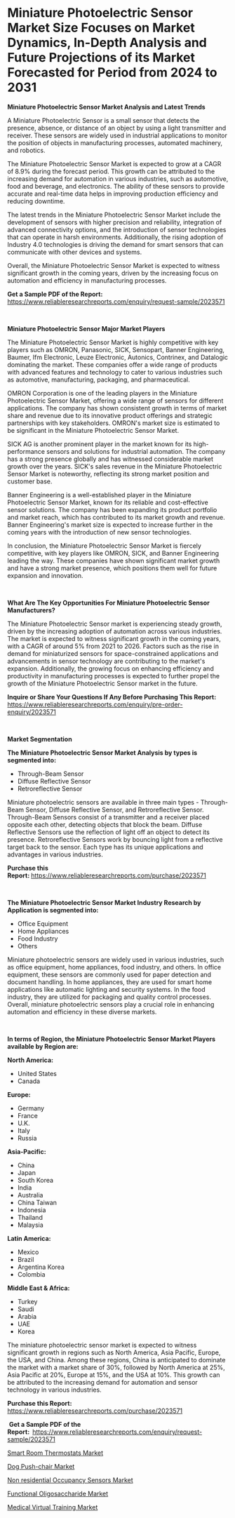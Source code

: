 <p><h1>Miniature Photoelectric Sensor Market Size Focuses on Market Dynamics, In-Depth Analysis and Future Projections of its Market Forecasted for Period from 2024 to 2031</h1></p><p><strong>Miniature Photoelectric Sensor Market Analysis and Latest Trends</strong></p>
<p><p>A Miniature Photoelectric Sensor is a small sensor that detects the presence, absence, or distance of an object by using a light transmitter and receiver. These sensors are widely used in industrial applications to monitor the position of objects in manufacturing processes, automated machinery, and robotics.</p><p>The Miniature Photoelectric Sensor Market is expected to grow at a CAGR of 8.9% during the forecast period. This growth can be attributed to the increasing demand for automation in various industries, such as automotive, food and beverage, and electronics. The ability of these sensors to provide accurate and real-time data helps in improving production efficiency and reducing downtime.</p><p>The latest trends in the Miniature Photoelectric Sensor Market include the development of sensors with higher precision and reliability, integration of advanced connectivity options, and the introduction of sensor technologies that can operate in harsh environments. Additionally, the rising adoption of Industry 4.0 technologies is driving the demand for smart sensors that can communicate with other devices and systems.</p><p>Overall, the Miniature Photoelectric Sensor Market is expected to witness significant growth in the coming years, driven by the increasing focus on automation and efficiency in manufacturing processes.</p></p>
<p><strong>Get a Sample PDF of the Report:&nbsp;</strong> <a href="https://www.reliableresearchreports.com/enquiry/request-sample/2023571">https://www.reliableresearchreports.com/enquiry/request-sample/2023571</a></p>
<p>&nbsp;</p>
<p><strong>Miniature Photoelectric Sensor Major Market Players</strong></p>
<p><p>The Miniature Photoelectric Sensor Market is highly competitive with key players such as OMRON, Panasonic, SICK, Sensopart, Banner Engineering, Baumer, Ifm Electronic, Leuze Electronic, Autonics, Contrinex, and Datalogic dominating the market. These companies offer a wide range of products with advanced features and technology to cater to various industries such as automotive, manufacturing, packaging, and pharmaceutical.</p><p>OMRON Corporation is one of the leading players in the Miniature Photoelectric Sensor Market, offering a wide range of sensors for different applications. The company has shown consistent growth in terms of market share and revenue due to its innovative product offerings and strategic partnerships with key stakeholders. OMRON's market size is estimated to be significant in the Miniature Photoelectric Sensor Market.</p><p>SICK AG is another prominent player in the market known for its high-performance sensors and solutions for industrial automation. The company has a strong presence globally and has witnessed considerable market growth over the years. SICK's sales revenue in the Miniature Photoelectric Sensor Market is noteworthy, reflecting its strong market position and customer base.</p><p>Banner Engineering is a well-established player in the Miniature Photoelectric Sensor Market, known for its reliable and cost-effective sensor solutions. The company has been expanding its product portfolio and market reach, which has contributed to its market growth and revenue. Banner Engineering's market size is expected to increase further in the coming years with the introduction of new sensor technologies.</p><p>In conclusion, the Miniature Photoelectric Sensor Market is fiercely competitive, with key players like OMRON, SICK, and Banner Engineering leading the way. These companies have shown significant market growth and have a strong market presence, which positions them well for future expansion and innovation.</p></p>
<p>&nbsp;</p>
<p><strong>What Are The Key Opportunities For Miniature Photoelectric Sensor Manufacturers?</strong></p>
<p><p>The Miniature Photoelectric Sensor market is experiencing steady growth, driven by the increasing adoption of automation across various industries. The market is expected to witness significant growth in the coming years, with a CAGR of around 5% from 2021 to 2026. Factors such as the rise in demand for miniaturized sensors for space-constrained applications and advancements in sensor technology are contributing to the market's expansion. Additionally, the growing focus on enhancing efficiency and productivity in manufacturing processes is expected to further propel the growth of the Miniature Photoelectric Sensor market in the future.</p></p>
<p><strong>Inquire or Share Your Questions If Any Before Purchasing This Report:</strong> <a href="https://www.reliableresearchreports.com/enquiry/pre-order-enquiry/2023571">https://www.reliableresearchreports.com/enquiry/pre-order-enquiry/2023571</a></p>
<p>&nbsp;</p>
<p><strong>Market Segmentation</strong></p>
<p><strong>The Miniature Photoelectric Sensor Market Analysis by types is segmented into:</strong></p>
<p><ul><li>Through-Beam Sensor</li><li>Diffuse Reflective Sensor</li><li>Retroreflective Sensor</li></ul></p>
<p><p>Miniature photoelectric sensors are available in three main types - Through-Beam Sensor, Diffuse Reflective Sensor, and Retroreflective Sensor. Through-Beam Sensors consist of a transmitter and a receiver placed opposite each other, detecting objects that block the beam. Diffuse Reflective Sensors use the reflection of light off an object to detect its presence. Retroreflective Sensors work by bouncing light from a reflective target back to the sensor. Each type has its unique applications and advantages in various industries.</p></p>
<p><strong>Purchase this Report:&nbsp;</strong><a href="https://www.reliableresearchreports.com/purchase/2023571">https://www.reliableresearchreports.com/purchase/2023571</a></p>
<p>&nbsp;</p>
<p><strong>The Miniature Photoelectric Sensor Market Industry Research by Application is segmented into:</strong></p>
<p><ul><li>Office Equipment</li><li>Home Appliances</li><li>Food Industry</li><li>Others</li></ul></p>
<p><p>Miniature photoelectric sensors are widely used in various industries, such as office equipment, home appliances, food industry, and others. In office equipment, these sensors are commonly used for paper detection and document handling. In home appliances, they are used for smart home applications like automatic lighting and security systems. In the food industry, they are utilized for packaging and quality control processes. Overall, miniature photoelectric sensors play a crucial role in enhancing automation and efficiency in these diverse markets.</p></p>
<p>&nbsp;</p>
<p><strong>In terms of Region, the Miniature Photoelectric Sensor Market Players available by Region are:</strong></p>
<p>
    <p> <strong> North America: </strong>
        <ul>
            <li>United States</li>
            <li>Canada</li>
        </ul>
        </p> 
    <p> <strong> Europe: </strong>
        <ul>
            <li>Germany</li>
            <li>France</li>
            <li>U.K.</li>
            <li>Italy</li>
            <li>Russia</li>
        </ul>
        </p> 
    <p> <strong> Asia-Pacific: </strong>
        <ul>
            <li>China</li>
            <li>Japan</li>
            <li>South Korea</li>
            <li>India</li>
            <li>Australia</li>
            <li>China Taiwan</li>
            <li>Indonesia</li>
            <li>Thailand</li>
            <li>Malaysia</li>
        </ul>
        </p> 
    <p> <strong> Latin America: </strong>
        <ul>
            <li>Mexico</li>
            <li>Brazil</li>
            <li>Argentina Korea</li>
            <li>Colombia</li>
        </ul>
        </p> 
    <p> <strong> Middle East & Africa: </strong>
        <ul>
            <li>Turkey</li>
            <li>Saudi</li>
            <li>Arabia</li>
            <li>UAE</li>
            <li>Korea</li>
        </ul>
    </p>
    </p>
<p><p>The miniature photoelectric sensor market is expected to witness significant growth in regions such as North America, Asia Pacific, Europe, the USA, and China. Among these regions, China is anticipated to dominate the market with a market share of 30%, followed by North America at 25%, Asia Pacific at 20%, Europe at 15%, and the USA at 10%. This growth can be attributed to the increasing demand for automation and sensor technology in various industries.</p></p>
<p><strong>Purchase this Report: </strong><a href="https://www.reliableresearchreports.com/purchase/2023571">https://www.reliableresearchreports.com/purchase/2023571</a></p>
<p>&nbsp;<strong>Get a Sample PDF of the Report:&nbsp;&nbsp;</strong><a href="https://www.reliableresearchreports.com/enquiry/request-sample/2023571">https://www.reliableresearchreports.com/enquiry/request-sample/2023571</a></p>
<p><strong></strong></p>
<p><p><a href="https://github.com/pjcfca/Market-Research-Report-List-1/blob/main/smart-room-thermostats-market.md">Smart Room Thermostats Market</a></p><p><a href="https://view.publitas.com/reportprime-1/dog-push-chair-market-dynamics-2024-2031-also-about-its-market-trends-projections-and-opportunities/">Dog Push-chair Market</a></p><p><a href="https://github.com/johnbach50/Market-Research-Report-List-2/blob/main/non-residential-occupancy-sensors-market.md">Non residential Occupancy Sensors Market</a></p><p><a href="https://noble-drawer-34c.notion.site/Functional-Oligosaccharide-Market-Research-Report-Provides-Critical-Insights-that-can-help-Shape-Bus-928932ce9a8c4537b5526b626e211780">Functional Oligosaccharide Market</a></p><p><a href="https://three-jumbo-f6d.notion.site/Medical-Virtual-Training-Market-Size-and-Growth-Market-Segmentation-Regional-and-Country-Breakdown-1cb52df5cfb74217a455fdb61fc3c700">Medical Virtual Training Market</a></p></p>